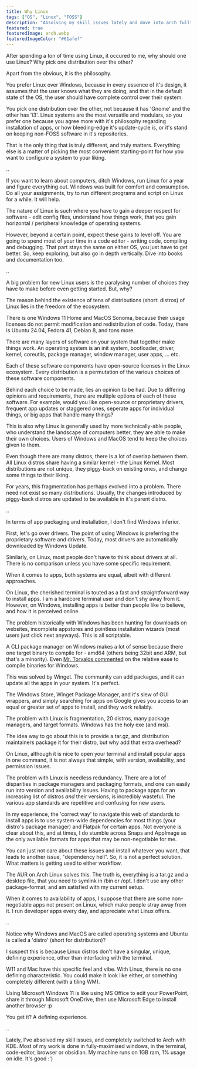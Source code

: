 ```yaml
---
title: Why Linux
tags: ["OS", "Linux", "FOSS"]
description: "Absolving my skill issues lately and dove into arch fulltime."
featured: true
featuredImage: arch.webp
featuredImageColor: "#61afef"
---
```


After spending a ton of time using Linux, it occured to me, why should one use Linux? Why pick one distribution over the other?  

Apart from the obvious, it is the philosophy.  
  
  
You prefer Linux over Windows, because in every essence of it's design, it assumes that the user knows what they are doing, and that in the default state of the OS, the user should have complete control over their system.  

You pick one distribution over the other, not because it has 'Gnome' and the other has 'i3'. Linux systems are the most versatile and modulars, so you prefer one because you agree more with it's philosophy regarding installation of apps, or how bleeding-edge it's update-cycle is, or it's stand on keeping non-FOSS software in it's repositories.  

That is the only thing that is truly different, and truly matters. Everything else is a matter of picking the most convenient starting-point for how you want to configure a system to your liking.  
  
..  
  
If you want to learn about computers, ditch Windows, run Linux for a year and figure everything out. Windows was built for comfort and consumption. Do all your assignments, try to run different programs and script on Linux for a while. It will help.  

The nature of Linux is such where you have to gain a deeper respect for software - edit config files, understand how things work, that you gain horizontal / peripheral knowledge of operating systems.  

However, beyond a certain point, expect these gains to level off. You are going to spend most of your time in a code editor - writing code, compiling and debugging. That part stays the same on either OS, you just have to get better. So, keep exploring, but also go in depth vertically. Dive into books and documentation too.  
  
..
  
A big problem for new Linux users is the paralysing number of choices they have to make before even getting started. But, why?  

The reason behind the existence of tens of distributions (short: distros) of Linux lies in the freedom of the ecosystem.  

There is one Windows 11 Home and MacOS Sonoma, because their usage licenses do not permit modification and redistribution of code. Today, there is Ubuntu 24.04, Fedora 41, Debian 8, and tons more.  

There are many layers of software on your system that together make things work. An operating system is an init system, bootloader, driver, kernel, coreutils, package manager, window manager, user apps, ... etc.  

Each of these software components have open-source licenses in the Linux ecosystem. Every distribution is a permutation of the various choices of these software components.  

Behind each choice to be made, lies an opinion to be had. Due to differing opinions and requirements, there are multiple options of each of these software. For example, would you like open-source or proprietary drivers, frequent app updates or staggered ones, seperate apps for individual things, or big apps that handle many things?  

This is also why Linux is generally used by more technically-able people, who understand the landscape of computers better, they are able to make their own choices. Users of Windows and MacOS tend to keep the choices given to them.  

Even though there are many distros, there is a lot of overlap between them. All Linux distros share having a similar kernel - the Linux Kernel. Most distributions are not unique, they piggy-back on existing ones, and change some things to their liking.  

For years, this fragmentation has perhaps evolved into a problem. There need not exist so many distributions. Usually, the changes introduced by piggy-back distros are updated to be available in it's parent distro.  
  
..  
  
In terms of app packaging and installation, I don't find Windows inferior.  

First, let's go over drivers. The point of using Windows is preferring the proprietary software and drivers. Today, most drivers are automatically downloaded by Windows Update.  

Similarly, on Linux, most people don't have to think about drivers at all. There is no comparison unless you have some specific requirement.  

When it comes to apps, both systems are equal, albeit with different approaches.  

On Linux, the cherished terminal is touted as a fast and straightforward way to install apps. I am a hardcore terminal user and don't shy away from it. However, on Windows, installing apps is better than people like to believe, and how it is perceived online.  

The problem historically with Windows has been hunting for downloads on websites, incomplete appstores and pointless installation wizards (most users just click next anyways). This is all scriptable.  

A CLI package manager on Windows makes a lot of sense because there one target binary to compile for - amd64 (others being 32bit and ARM, but that's a minority). Even [Mr. Torvalds commented](https://youtu.be/Pzl1B7nB9Kc?t=67) on the relative ease to compile binaries for Windows.  

This was solved by Winget. The community can add packages, and it can update all the apps in your system. It's perfect.  

The Windows Store, Winget Package Manager, and it's slew of GUI wrappers, and simply searching for apps on Google gives you access to an equal or greater set of apps to install, and they work reliably.  

The problem with Linux is fragmentation, 20 distros, many package managers, and target formats. Windows has the holy exe (and msi).  

The idea way to go about this is to provide a tar.gz, and distribution maintainers package it for their distro, but why add that extra overhead?  

On Linux, although it is nice to open your terminal and install popular apps in one command, it is not always that simple, with version, availability, and permission issues.  

The problem with Linux is needless redundancy. There are a lot of disparities in package managers and packaging formats, and one can easily run into version and availability issues. Having to package apps for an increasing list of distros *and* their versions, is incredibly wasteful. The various app standards are repetitive and confusing for new users.  

In my experience, the 'correct way' to navigate this web of standards to install apps is to use system-wide dependencies for most things (your distro's package manager) and Flatpak for certain apps. Not everyone is clear about this, and at times, I do stumble across Snaps and AppImage as the only available formats for apps that may be non-negotiable for me.  

You can just not care about these issues and install whatever you want, that leads to another issue, "dependency hell". So, it is not a perfect solution. What matters is getting used to either workflow.  

The AUR on Arch Linux solves this. The truth is, everything is a tar.gz and a desktop file, that you need to symlink in /bin or /opt. I don't use any other package-format, and am satisfied with my current setup.  

When it comes to availability of apps, I suppose that there are some non-negotiable apps not present on Linux, which make people stray away from it. I run developer apps every day, and appreciate what Linux offers.  
  
..  
  
Notice why Windows and MacOS are called operating systems and Ubuntu is called a 'distro' (short for distribution)?  

I suspect this is because Linux distros don't have a singular, unique, defining experience, other than interfacing with the terminal.  

W11 and Mac have this specific feel and vibe. With Linux, there is no one defining characteristic. You could make it look like either, or something completely different (with a tiling WM).  

Using Microsoft Windows 11 is like using MS Office to edit your PowerPoint, share it through Microsoft OneDrive, then use Microsoft Edge to install another browser :p  


You get it? A defining experience.  
  
..  
  
Lately, I've absolved my skill issues, and completely switched to Arch with KDE. Most of my work is done in fully-maximised windows, in the terminal, code-editor, browser or obsidian. My machine runs on 1GB ram, 1% usage on idle. It's good :')
